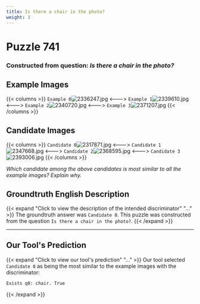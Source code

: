 ```yaml
---
title: Is there a chair in the photo?
weight: 3
---
```


# Puzzle 741
### Constructed from question: _Is there a chair in the photo?_


## Example Images
{{< columns >}}
`Example 0`![2336247.jpg](/gqa_images/2336247.jpg)
<--->
`Example 1`![2339610.jpg](/gqa_images/2339610.jpg)
<--->
`Example 2`![2340720.jpg](/gqa_images/2340720.jpg)
<--->
`Example 3`![2371207.jpg](/gqa_images/2371207.jpg)
{{< /columns >}}

## Candidate Images
{{< columns >}}
`Candidate 0`![2317871.jpg](/gqa_images/2317871.jpg)
<--->
`Candidate 1`![2347668.jpg](/gqa_images/2347668.jpg)
<--->
`Candidate 2`![2368595.jpg](/gqa_images/2368595.jpg)
<--->
`Candidate 3`![2393006.jpg](/gqa_images/2393006.jpg)
{{< /columns >}}

*Which candidate among the above candidates is most similar to all the example images? Explain why.*

## Groundtruth English Description

{{< expand "Click to view the description of the intended discriminator" "..." >}}
The groundtruth answer was `Candidate 0`. This puzzle was constructed from the question `Is there a chair in the photo?`.
{{< /expand >}}

---

## Our Tool's Prediction

{{< expand "Click to view our tool's prediction" "..." >}}
Our tool selected `Candidate 0` as being the most similar to the example images with the discriminator:
```plaintext
Exists q0: chair. True
```
{{< /expand >}}
